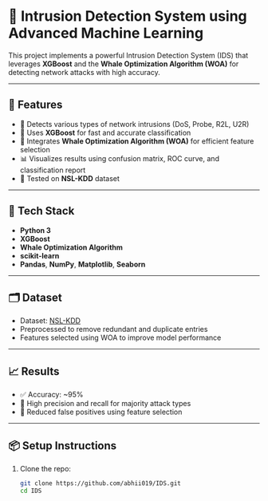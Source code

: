 # 🚨 Intrusion Detection System using Advanced Machine Learning

This project implements a powerful Intrusion Detection System (IDS) that leverages **XGBoost** and the **Whale Optimization Algorithm (WOA)** for detecting network attacks with high accuracy.

---

## 📌 Features

- 🔐 Detects various types of network intrusions (DoS, Probe, R2L, U2R)
- 🚀 Uses **XGBoost** for fast and accurate classification
- 🧠 Integrates **Whale Optimization Algorithm (WOA)** for efficient feature selection
- 📊 Visualizes results using confusion matrix, ROC curve, and classification report
- 🧪 Tested on **NSL-KDD** dataset

---

## 🧰 Tech Stack

- **Python 3**
- **XGBoost**
- **Whale Optimization Algorithm**
- **scikit-learn**
- **Pandas**, **NumPy**, **Matplotlib**, **Seaborn**

---

## 🗂️ Dataset

- Dataset: [NSL-KDD](https://www.unb.ca/cic/datasets/nsl.html)
- Preprocessed to remove redundant and duplicate entries
- Features selected using WOA to improve model performance

---

## 📈 Results

- ✅ Accuracy: ~95%
- 🎯 High precision and recall for majority attack types
- 🧹 Reduced false positives using feature selection

---

## 📦 Setup Instructions

1. Clone the repo:
   ```bash
   git clone https://github.com/abhii019/IDS.git
   cd IDS
